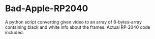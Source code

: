 # Bad-Apple-RP2040
A python script converting given video to an array of 8-bytes-array containing black and white info about the frames. Actual RP-2040 code included.

